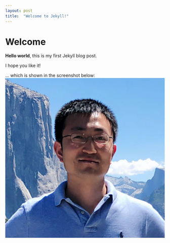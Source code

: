 ```yaml
---
layout: post
title:  "Welcome to Jekyll!"
---
```


# Welcome

**Hello world**, this is my first Jekyll blog post.

I hope you like it!


... which is shown in the screenshot below:
![My helpful screenshot](/images/profile4.png)


